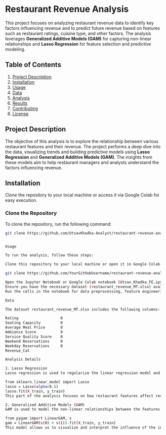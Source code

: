 # Restaurant Revenue Analysis

This project focuses on analyzing restaurant revenue data to identify key factors influencing revenue and to predict future revenue based on features such as restaurant ratings, cuisine type, and other factors. The analysis leverages **Generalized Additive Models (GAM)** for capturing non-linear relationships and **Lasso Regression** for feature selection and predictive modeling.

## Table of Contents
1. [Project Description](#project-description)
2. [Installation](#installation)
3. [Usage](#usage)
4. [Data](#data)
5. [Analysis](#analysis)
6. [Results](#results)
7. [Contributing](#contributing)
8. [License](#license)

## Project Description

The objective of this analysis is to explore the relationship between various restaurant features and their revenue. The project performs a deep dive into the data, visualizing trends and building predictive models using **Lasso Regression** and **Generalized Additive Models (GAM)**. The insights from these models aim to help restaurant managers and analysts understand the factors influencing revenue.

## Installation

Clone the repository to your local machine or access it via Google Colab for easy execution.

### Clone the Repository

To clone the repository, run the following command:

```bash
git clone https://github.com/UtsavKhadka-Analyst/restaurant-revenue-analysis.git


Usage

To run the analysis, follow these steps:

Clone this repository to your local machine or open it in Google Colab:

git clone https://github.com/YourGitHubUsername/restaurant-revenue-analysis.git

Open the Jupyter Notebook or Google Colab notebook (Utsav_Khadka_FE.ipynb) to view the code and analysis.
Ensure you have the necessary dataset (restaurant_revenue_MT.xlsx) available in your working directory.
Run the cells in the notebook for data preprocessing, feature engineering, and model training.

Data

The dataset restaurant_revenue_MT.xlsx includes the following columns:

Rating                   0
Seating Capacity         0
Average Meal Price       0
Ambience Score           0
Service Quality Score    0
Weekend Reservations     0
Weekday Reservations     0
Revenue_Cat

Analysis Details

1. Lasso Regression
Lasso regression is used to regularize the linear regression model and helps with feature selection. It penalizes the coefficients of less important features, effectively shrinking them to zero.

from sklearn.linear_model import Lasso
lasso = Lasso(alpha=0.1)
lasso.fit(X_train, y_train)
This part of the analysis focuses on how restaurant features affect revenue by selecting the most influential features using Lasso.

2. Generalized Additive Models (GAM)
GAM is used to model the non-linear relationships between the features and the target variable (revenue). In this analysis, we apply GAM to understand how features like Rating and Review Count non-linearly influence revenue.

from pygam import LinearGAM, s
gam = LinearGAM(s(0) + s(1)).fit(X_train, y_train)
This model allows us to visualize and interpret the influence of the individual features on restaurant revenue.



